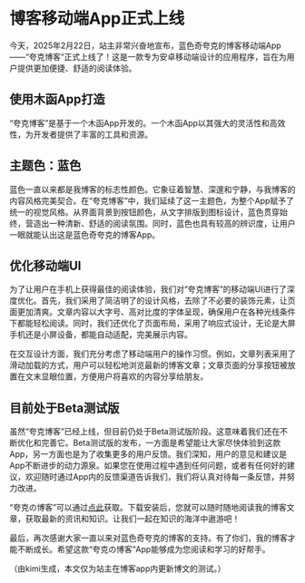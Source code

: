 # 博客移动端App正式上线

今天，2025年2月22日，站主非常兴奋地宣布，蓝色奇夸克的博客移动端App——“夸克博客”正式上线了！这是一款专为安卓移动端设计的应用程序，旨在为用户提供更加便捷、舒适的阅读体验。

## 使用木函App打造

“夸克博客”是基于一个木函App开发的。一个木函App以其强大的灵活性和高效性，为开发者提供了丰富的工具和资源。

## 主题色：蓝色

蓝色一直以来都是我博客的标志性颜色。它象征着智慧、深邃和宁静，与我博客的内容风格完美契合。在“夸克博客”中，我们延续了这一主题色，为整个App赋予了统一的视觉风格。从界面背景到按钮颜色，从文字排版到图标设计，蓝色贯穿始终，营造出一种清新、舒适的阅读氛围。同时，蓝色也具有较高的辨识度，让用户一眼就能认出这是蓝色奇夸克的博客App。

## 优化移动端UI

为了让用户在手机上获得最佳的阅读体验，我们对“夸克博客”的移动端UI进行了深度优化。首先，我们采用了简洁明了的设计风格，去除了不必要的装饰元素，让页面更加清爽。文章内容以大字号、高对比度的字体呈现，确保用户在各种光线条件下都能轻松阅读。同时，我们还优化了页面布局，采用了响应式设计，无论是大屏手机还是小屏设备，都能自动适配，完美展示内容。

在交互设计方面，我们充分考虑了移动端用户的操作习惯。例如，文章列表采用了滑动加载的方式，用户可以轻松地浏览最新的博客文章；文章页面的分享按钮被放置在文末显眼位置，方便用户将喜欢的内容分享给朋友。

## 目前处于Beta测试版

虽然“夸克博客”已经上线，但目前仍处于Beta测试版阶段。这意味着我们还在不断优化和完善它。Beta测试版的发布，一方面是希望能让大家尽快体验到这款App，另一方面也是为了收集更多的用户反馈。我们深知，用户的意见和建议是App不断进步的动力源泉。如果您在使用过程中遇到任何问题，或者有任何好的建议，欢迎随时通过App内的反馈渠道告诉我们，我们将认真对待每一条反馈，并努力改进。


“夸克の博客”可以通过[点此](https://lsqkk.github.io/apk/QuarkBlog.apk)获取。下载安装后，您就可以随时随地阅读我的博客文章，获取最新的资讯和知识。让我们一起在知识的海洋中遨游吧！

最后，再次感谢大家一直以来对蓝色奇夸克的博客的支持。有了你们，我的博客才能不断成长。希望这款“夸克の博客”App能够成为您阅读和学习的好帮手。

（由kimi生成，本文仅为站主在博客app内更新博文的测试。）
